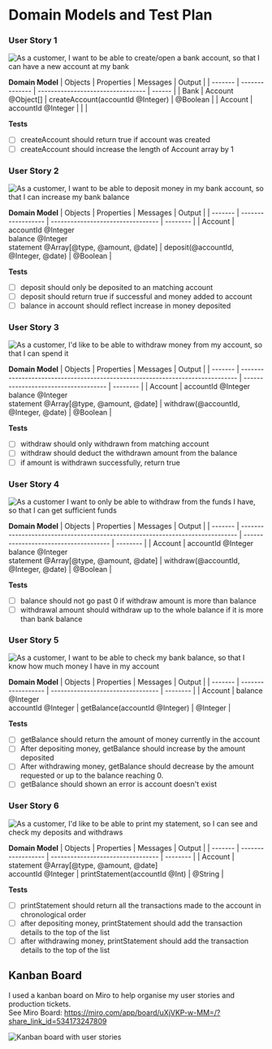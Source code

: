 # Domain Models and Test Plan
### User Story 1
![As a customer, I want to be able to create/open a bank account, so that I can have a new account at my bank](image-1.png)

**Domain Model**
| Objects | Properties     | Messages                          | Output |
| ------- | -------------- | --------------------------------- | ------ |
| Bank | Account @Object[] | createAccount(accountId @Integer) | @Boolean  |
| Account | accountId @Integer    |    |    |

**Tests**
- [ ] createAccount should return true if account was created
- [ ] createAccount should increase the length of Account array by 1

### User Story 2
![As a customer, I want to be able to deposit money in my bank account, so that I can increase my bank balance](image-2.png)

**Domain Model**
| Objects | Properties         | Messages                          | Output   |
| ------- | ------------------ | --------------------------------- | -------- |
| Account | accountId @Integer<br>balance @Integer<br>statement @Array[@type, @amount, @date] | deposit(@accountId, @Integer, @date) | @Boolean         |

**Tests**
- [ ] deposit should only be deposited to an matching account
- [ ] deposit should return true if successful and money added to account
- [ ] balance in account should reflect increase in money deposited

### User Story 3
![As a customer, I'd like to be able to withdraw money from my account, so that I can spend it](image-3.png)

**Domain Model**
| Objects | Properties                                                                    | Messages                             | Output   |
| ------- | ----------------------------------------------------------------------------- | ------------------------------------ | -------- |
| Account | accountId @Integer<br>balance @Integer<br>statement @Array[@type, @amount, @date] | withdraw(@accountId, @Integer, @date) | @Boolean |

**Tests**
- [ ] withdraw should only withdrawn from matching account
- [ ] withdraw should deduct the withdrawn amount from the balance
- [ ] if amount is withdrawn successfully, return true

### User Story 4
![As a customer I want to only be able to withdraw from the funds I have, so that I can get sufficient funds](image-4.png)

**Domain Model**
| Objects | Properties                                                                    | Messages                              | Output   |
| ------- | ----------------------------------------------------------------------------- | ------------------------------------- | -------- |
| Account | accountId @Integer<br>balance @Integer<br>statement @Array[@type, @amount, @date] | withdraw(@accountId, @Integer, @date) | @Boolean |

**Tests**
- [ ] balance should not go past 0 if withdraw amount is more than balance
- [ ] withdrawal amount should withdraw up to the whole balance if it is more than bank balance

### User Story 5
![As a customer, I want to be able to check my bank balance, so that I know how much money I have in my account](image-5.png)

**Domain Model**
| Objects | Properties         | Messages                          | Output   |
| ------- | ------------------ | --------------------------------- | -------- |
| Account | balance @Integer <br>accountId @Integer   | getBalance(accountId @Integer)        | @Integer |

**Tests**
- [ ] getBalance should return the amount of money currently in the account
- [ ] After depositing money, getBalance should increase by the amount deposited
- [ ] After withdrawing money, getBalance should decrease by the amount requested or up to the balance reaching 0.
- [ ] getBalance should shown an error is account doesn't exist

### User Story 6
![As a customer, I'd like to be able to print my statement, so I can see and check my deposits and withdraws](image-6.png)

**Domain Model**
| Objects | Properties         | Messages                          | Output   |
| ------- | ------------------ | --------------------------------- | -------- |
| Account | statement @Array[@type, @amount, @date] <br>accountId @Integer | printStatement(accountId @Int)                              | @String         |

**Tests**
- [ ] printStatement should return all the transactions made to the account in chronological order
- [ ] after depositing money, printStatement should add the transaction details to the top of the list
- [ ] after withdrawing money, printStatement should add the transaction details to the top of the list

## Kanban Board
I used a kanban board on Miro to help organise my user stories and production tickets.\
See Miro Board: <https://miro.com/app/board/uXjVKP-w-MM=/?share_link_id=534173247809>

![Kanban board with user stories](image.png)